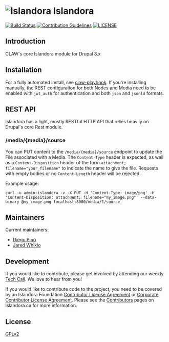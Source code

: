 # ![Islandora](https://cloud.githubusercontent.com/assets/2371345/25624809/f95b0972-2f30-11e7-8992-a8f135402cdc.png) Islandora
[![Build Status][1]](https://travis-ci.org/Islandora-CLAW/islandora)
[![Contribution Guidelines][2]](./CONTRIBUTING.md)
[![LICENSE][3]](./LICENSE)

## Introduction

CLAW's core Islandora module for Drupal 8.x

## Installation

For a fully automated install, see [claw-playbook](https://github.com/Islandora-Devops/claw-playbook).  If you're installing
manually, the REST configuration for both Nodes and Media need to be enabled with `jwt_auth` for authentication and both
`json` and `jsonld` formats. 

## REST API

Islandora has a light, mostly RESTful HTTP API that relies heavily on Drupal's core Rest module.

### /media/{media}/source

You can PUT content to the `/media/{media}/source` endpoint to update the File associated with a Media.  The `Content-Type`
header is expected, as well as a `Content-Disposition` header of the form `attachment; filename="your_filename"` to indicate
the name to give the file.  Requests with empty bodies or no `Content-Length` header will be rejected.

Example usage:
```
curl -u admin:islandora -v -X PUT -H 'Content-Type: image/png' -H 'Content-Disposition: attachment; filename="my_image.png"' --data-binary @my_image.png localhost:8000/media/1/source
```

## Maintainers

Current maintainers:

* [Diego Pino](https://github.com/diegopino)
* [Jared Whiklo](https://github.com/whikloj)

## Development

If you would like to contribute, please get involved by attending our weekly 
[Tech Call][4]. We love to hear from you!

If you would like to contribute code to the project, you need to be covered by 
an Islandora Foundation [Contributor License Agreement][5] or 
[Corporate Contributor License Agreement][6]. Please see the 
[Contributors][7] pages on Islandora.ca for more information.

## License

[GPLv2](http://www.gnu.org/licenses/gpl-2.0.txt)

[1]: https://travis-ci.org/Islandora-CLAW/islandora.png?branch=8.x-1.x
[2]: http://img.shields.io/badge/CONTRIBUTING-Guidelines-blue.svg
[3]: https://img.shields.io/badge/license-GPLv2-blue.svg?style=flat-square
[4]: https://github.com/Islandora-CLAW/CLAW/wiki
[5]: http://islandora.ca/sites/default/files/islandora_cla.pdf
[6]: http://islandora.ca/sites/default/files/islandora_ccla.pdf
[7]: http://islandora.ca/resources/contributors
